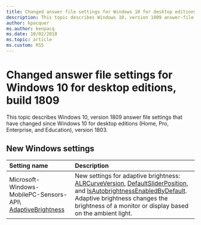 ```yaml
---
title: Changed answer file settings for Windows 10 for desktop editions, version 1809
description: This topic describes Windows 10, version 1809 answer-file settings that have changed since Windows 10 for desktop editions (Home, Pro, Enterprise, and Education), Build 1803.
author: kpacquer
ms.author: kenpacq
ms.date: 10/02/2018
ms.topic: article
ms.custom: RS5
---
```

# Changed answer file settings for Windows 10 for desktop editions, build 1809

This topic describes Windows 10, version 1809 answer file settings that have changed since Windows 10 for desktop editions (Home, Pro, Enterprise, and Education), version 1803.

## New Windows settings

| Setting name         | Description                                                                      |
|:---------------------|:---------------------------------------------------------------------------------|
| Microsoft-Windows-MobilePC-Sensors-API\ [AdaptiveBrightness](microsoft-windows-mobilepc-sensors-api-adaptivebrightness.md) | New settings for adaptive brightness: [ALRCurveVersion](microsoft-windows-mobilepc-sensors-api-adaptivebrightness-alrcurveversion.md), [DefaultSliderPosition](microsoft-windows-mobilepc-sensors-api-adaptivebrightness-defaultsliderposition.md), and [IsAutobrightnessEnabledByDefault](microsoft-windows-mobilepc-sensors-api-adaptivebrightness-isautobrightnessenabledbydefault.md). Adaptive brightness changes the brightness of a monitor or display based on the ambient light. |
